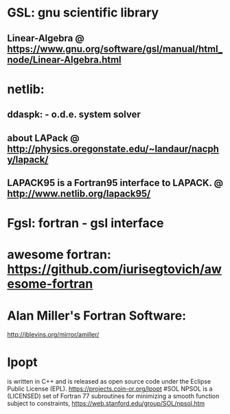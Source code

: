 # GSL: gnu scientific library
## Linear-Algebra @ https://www.gnu.org/software/gsl/manual/html_node/Linear-Algebra.html
# netlib: 
## ddaspk: - o.d.e. system solver
## about LAPack @ http://physics.oregonstate.edu/~landaur/nacphy/lapack/
## LAPACK95 is a Fortran95 interface to LAPACK. @ http://www.netlib.org/lapack95/
# Fgsl: fortran - gsl interface
# awesome fortran: https://github.com/iurisegtovich/awesome-fortran
# Alan Miller's Fortran Software:
http://jblevins.org/mirror/amiller/
# Ipopt
is written in C++ and is released as open source code under the Eclipse Public License (EPL).
https://projects.coin-or.org/Ipopt
#SOL
NPSOL is a (LICENSED) set of Fortran 77 subroutines for minimizing a smooth function subject to constraints,
https://web.stanford.edu/group/SOL/npsol.htm
